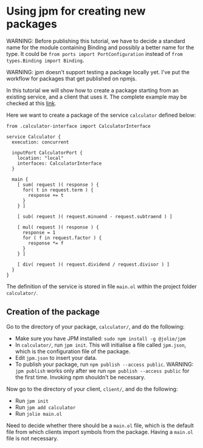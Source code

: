 # Using jpm for creating new packages
WARNING: Before publishing this tutorial, we have to decide a standard name for the module containing Binding and possibly a better name for the type. It could be `from ports import PortConfiguration` instead of `from types.Binding import Binding`.

WARNING: jpm doesn't support testing a package locally yet. I've put the workflow for packages that get published on npmjs.


In this tutorial we will show how to create a package starting from an existing service, and a client that uses it.
The complete example may be checked at this [link](https://github.com/jolie/examples/tree/master/v1.10.x/tutorials/jpm-jolie). 

Here we want to create a package of the service `calculator` defined below:

```jolie
from .calculator-interface import CalculatorInterface

service Calculator {
  execution: concurrent

  inputPort CalculatorPort {
    location: "local"
    interfaces: CalculatorInterface
  }     

  main {
    [ sum( request )( response ) {
      for( t in request.term ) {
        response += t
      }
    } ]

    [ sub( request )( request.minuend - request.subtraend ) ]

    [ mul( request )( response ) {
      response = 1
      for ( f in request.factor ) {
        response *= f 
      }
    } ]
    
    [ div( request )( request.dividend / request.divisor ) ]
  }
}
```

The definition of the service is stored in file `main.ol` within the project folder `calculator/`.

## Creation of the package
Go to the directory of your package, `calculator/`, and do the following:

- Make sure you have JPM installed: `sudo npm install -g @jolie/jpm`
- In `calculator/`, run `jpm init`. This will initialise a file called `jpm.json`, which is the configuration file of the package.
- Edit `jpm.json` to insert your data.
- To publish your package, run `npm publish --access public`. WARNING: `jpm publish` works only after we run `npm publish --access public` for the first time. Invoking npm shouldn't be necessary.

Now go to the directory of your client, `client/`, and do the following:
- Run `jpm init`
- Run `jpm add calculator`
- Run `jolie main.ol`

Need to decide whether there should be a `main.ol` file, which is the default file from which clients import symbols from the package. Having a `main.ol` file is not necessary.

